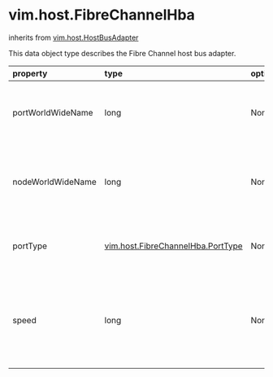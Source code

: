 vim.host.FibreChannelHba
========================
inherits from [vim.host.HostBusAdapter](docs/vim.host.HostBusAdapter.md)


This data object type describes the Fibre Channel host bus adapter.

| property | type | optional | priv | desc |
|:---------|:-----|:---------|:-----|:-----|
| portWorldWideName | long | None | None | The world wide port name for the adapter. |
| nodeWorldWideName | long | None | None | The world wide node name for the adapter. |
| portType | [vim.host.FibreChannelHba.PortType](vim.host.FibreChannelHba.PortType.md "vim.host.FibreChannelHba.PortType") | None | None | The type of the fiber channel port. |
| speed | long | None | None | The current operating speed of the adapter in    bits per second. |


